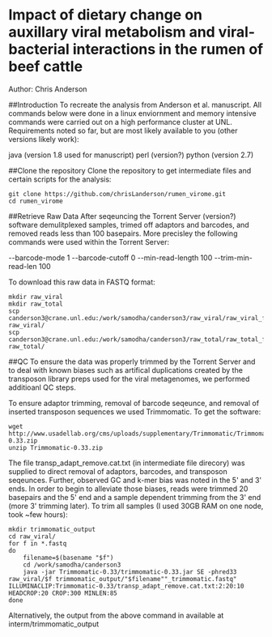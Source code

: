 Impact of dietary change on auxillary viral metabolism and viral-bacterial interactions in the rumen of beef cattle
===============
Author: Chris Anderson

##Introduction
To recreate the analysis from Anderson et al. manuscript.  All commands below were done in a linux enviornment and memory intensive commands were carried out on a high performance cluster at UNL.  Requirements noted so far, but are most likely available to you (other versions likely work):

java (version 1.8 used for manuscript)
perl (version?)
python (version 2.7)

##Clone the repository
Clone the repository to get intermediate files and certain scripts for the analysis:


    git clone https://github.com/chrisLanderson/rumen_virome.git
    cd rumen_virome

##Retrieve Raw Data
After seqeuncing the Torrent Server (version?) software demulitplexed samples, trimed off adaptors and barcodes, and removed reads less than 100 basepairs. More precisley the following commands were used within the Torrent Server:

--barcode-mode 1 --barcode-cutoff 0 --min-read-length 100 --trim-min-read-len 100


To download this raw data in FASTQ format:

    mkdir raw_viral
    mkdir raw_total
    scp canderson3@crane.unl.edu:/work/samodha/canderson3/raw_viral/raw_viral_fastq.tgz raw_viral/
    scp canderson3@crane.unl.edu:/work/samodha/canderson3/raw_total/raw_total_fastq.tgz raw_total/

##QC
To ensure the data was properly trimmed by the Torrent Server and to deal with known biases such as artifical duplications created by the transposon library preps used for the viral metagenomes, we performed additioanl QC steps.

To ensure adaptor trimming, removal of barcode seqeunce, and removal of inserted transposon sequences we used Trimmomatic.  To get the software:

    wget http://www.usadellab.org/cms/uploads/supplementary/Trimmomatic/Trimmomatic-0.33.zip
    unzip Trimmomatic-0.33.zip 

The file transp_adapt_remove.cat.txt (in intermediate file direcory) was supplied to direct removal of adaptors, barcodes, and transposon seqeunces. Further, observed GC and k-mer bias was noted in the 5' and 3' ends.  In order to begin to alleviate those biases, reads were trimmed 20 basepairs and the 5' end and a sample dependent trimming from the 3' end (more 3' trimming later).  To trim all samples (I used 30GB RAM on one node, took ~few hours):

    mkdir trimmomatic_output
    cd raw_viral/
    for f in *.fastq
    do
        filename=$(basename "$f")
        cd /work/samodha/canderson3
        java -jar Trimmomatic-0.33/trimmomatic-0.33.jar SE -phred33 raw_viral/$f trimmomatic_output/"$filename""_trimmomatic.fastq" ILLUMINACLIP:Trimmomatic-0.33/transp_adapt_remove.cat.txt:2:20:10 HEADCROP:20 CROP:300 MINLEN:85
    done

Alternatively, the output from the above command in available at interm/trimmomatic_output





